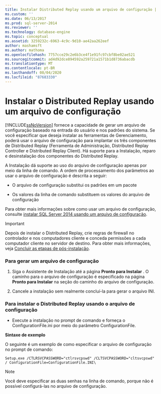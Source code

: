 ```yaml
---
title: Instalar Distributed Replay usando um arquivo de configuração | Microsoft Docs
ms.custom: ''
ms.date: 06/13/2017
ms.prod: sql-server-2014
ms.reviewer: ''
ms.technology: database-engine
ms.topic: conceptual
ms.assetid: 3259232c-6963-4c9c-9d10-ae42aa262eef
author: mashamsft
ms.author: mathoma
ms.openlocfilehash: 7757cce29c2e6b3ce4f1e91fc97cbf8be02ae521
ms.sourcegitcommit: ad4d92dce894592a259721a1571b1d8736abacdb
ms.translationtype: MT
ms.contentlocale: pt-BR
ms.lasthandoff: 08/04/2020
ms.locfileid: "87683330"
---
```

# <a name="install-distributed-replay-using-a-configuration-file"></a>Instalar o Distributed Replay usando um arquivo de configuração
  [!INCLUDE[ssNoVersion](../../includes/ssnoversion-md.md)] fornece a capacidade de gerar um arquivo de configuração baseado na entrada do usuário e nos padrões do sistema. Se você especificar que deseja instalar as ferramentas de Gerenciamento, poderá usar o arquivo de configuração para implantar os três componentes de Distributed Replay (Ferramenta de Administração, Distributed Replay Controller e Distributed Replay Client). Há suporte para a Instalação, reparo e desinstalação dos componentes do Distributed Replay.  
  
 A Instalação dá suporte ao uso do arquivo de configuração apenas por meio da linha de comando. A ordem de processamento dos parâmetros ao usar o arquivo de configuração é descrita a seguir:  
  
-   O arquivo de configuração substitui os padrões em um pacote  
  
-   Os valores da linha de comando substituem os valores do arquivo de configuração  
  
 Para obter mais informações sobre como usar um arquivo de configuração, consulte [instalar SQL Server 2014 usando um arquivo de configuração](../../database-engine/install-windows/install-sql-server-using-a-configuration-file.md).  
  
> [!IMPORTANT]  
>  Depois de instalar o Distributed Replay, crie regras de firewall no controlador e nos computadores cliente e conceda permissões a cada computador cliente no servidor de destino. Para obter mais informações, veja [Concluir as etapas de pós-instalação](../../tools/distributed-replay/complete-the-post-installation-steps.md).  
  
### <a name="to-generate-a-configuration-file"></a>Para gerar um arquivo de configuração  
  
1.  Siga o Assistente de Instalação até a página **Pronto para Instalar** . O caminho para o arquivo de configuração é especificado na página **Pronto para Instalar** na seção do caminho do arquivo de configuração.  
  
2.  Cancele a instalação sem realmente concluí-la para gerar o arquivo INI.  
  
### <a name="to-install-distributed-replay-using-the-configuration-file"></a>Para instalar o Distributed Replay usando o arquivo de configuração  
  
-   Execute a instalação no prompt de comando e forneça o ConfigurationFile.ini por meio do parâmetro ConfigurationFile.  
  
 **Sintaxe de exemplo**  
  
 O seguinte é um exemplo de como especificar o arquivo de configuração no prompt de comando:  
  
```  
Setup.exe /CTLRSVCPASSWORD="ctlrsvcpswd" /CLTSVCPASSWORD="cltsvcpswd" / ConfigurationFile=ConfigurationFile.INI\  
```  
  
> [!NOTE]  
>  Você deve especificar as duas senhas na linha de comando, porque não é possível configurá-las no arquivo de configuração.  
  
  
